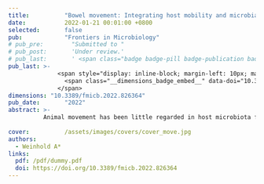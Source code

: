 ```yaml
---
title:          "Bowel movement: Integrating host mobility and microbial transmission across host taxa"
date:           2022-01-21 00:01:00 +0800
selected:       false
pub:            "Frontiers in Microbiology"
# pub_pre:        "Submitted to "
# pub_post:       'Under review.'
# pub_last:       ' <span class="badge badge-pill badge-publication badge-success">Spotlight</span>'
pub_last: >- 
              <span style="display: inline-block; margin-left: 10px; margin-right: 10px; vertical-align: middle;">
                <span class="__dimensions_badge_embed__" data-doi="10.3389/fmicb.2022.826364" data-style="small_rectangle"></span>
              </span>
dimensions: "10.3389/fmicb.2022.826364"
pub_date:       "2022"
abstract: >-
          Animal movement has been little regarded in host microbiota frameworks, though it can directly influence major drivers of the host microbiota. Host movement can also extend the boundaries of microbial dispersal limitations and connect habitat patches across plant-pollinator networks.
                               
cover:          /assets/images/covers/cover_move.jpg
authors:
  - Weinhold A*
links:
  pdf: /pdf/dummy.pdf
  doi: https://doi.org/10.3389/fmicb.2022.826364
---
```

